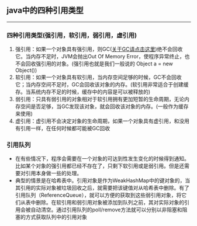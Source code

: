 ## java中的四种引用类型
---

### 四种引用类型(强引用，软引用，弱引用，虚引用)
1. 强引用：如果一个对象具有强引用，则GC([关于GC请点击这里](https://github.com/nullWolf007/android/blob/master/android/%E5%AE%89%E5%8D%93%20GC.md))绝不会回收它。当内存不足时，JVM会抛出Out Of Memory Error，使程序异常终止，也不会回收强引用的对象。(强引用也就是我们一般说的 Object a = new Object())
2. 软引用：如果一个对象具有软引用，当内存空间足够的时候，GC不会回收它；当内存空间不足时，GC会回收该对象的内存。(软引用非常适合于创建缓存。当系统内存不足的时候，缓存中的内容是可以被释放的)
3. 弱引用：只具有弱引用的对象相对于软引用拥有更加短暂的生命周期，无论内存空间是否足够，当GC发现该对象，就会回收该对象的内存。(一般作为缓存来使用)
4. 虚引用：虚引用不会决定对象的生命周期，如果一个对象具有虚引用，和没用有引用一样，在任何时候都可能被GC回收

### 引用队列
* 在有些情况下，程序会需要在一个对象的可达到性发生变化的时候得到通知。比如某个对象的强引用都已经不存在了，只剩下软引用或是弱引用。但是还需要对引用本身做一些的处理。
* 典型的情景是在哈希表中。引用对象是作为WeakHashMap中的键对象的，当其引用的实际对象被垃圾回收之后，就需要把该键值对从哈希表中删除。有了引用队列（ReferenceQueue），就可以方便的获取到这些弱引用对象，将它们从表中删除。在软引用和弱引用对象被添加到队列之前，其对实际对象的引用会被自动清空。通过引用队列的poll/remove方法就可以分别以非阻塞和阻塞的方式获取队列中的引用对象
